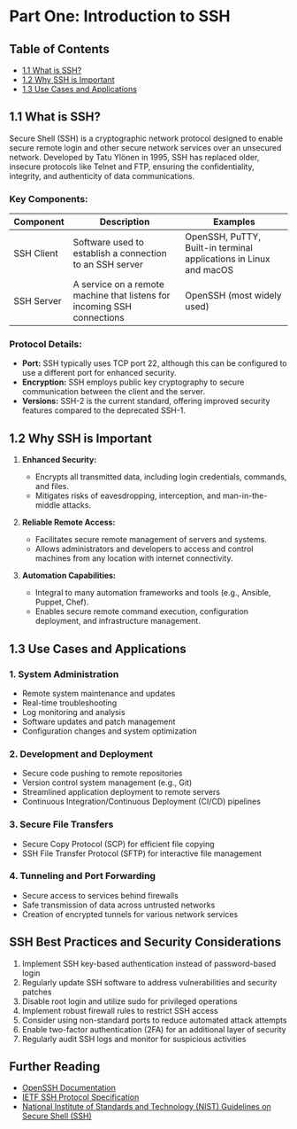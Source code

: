 # Part One: Introduction to SSH

## Table of Contents

- [1.1 What is SSH?](#11-what-is-ssh)
- [1.2 Why SSH is Important](#12-why-ssh-is-important)
- [1.3 Use Cases and Applications](#13-use-cases-and-applications)

## 1.1 What is SSH?

Secure Shell (SSH) is a cryptographic network protocol designed to enable secure remote login and other secure network services over an unsecured network. Developed by Tatu Ylönen in 1995, SSH has replaced older, insecure protocols like Telnet and FTP, ensuring the confidentiality, integrity, and authenticity of data communications.

### Key Components:

| Component  | Description                                                             | Examples                                                          |
|------------|-------------------------------------------------------------------------|-------------------------------------------------------------------|
| SSH Client | Software used to establish a connection to an SSH server                | OpenSSH, PuTTY, Built-in terminal applications in Linux and macOS |
| SSH Server | A service on a remote machine that listens for incoming SSH connections | OpenSSH (most widely used)                                        |

### Protocol Details:

- **Port:** SSH typically uses TCP port 22, although this can be configured to use a different port for enhanced security.
- **Encryption:** SSH employs public key cryptography to secure communication between the client and the server.
- **Versions:** SSH-2 is the current standard, offering improved security features compared to the deprecated SSH-1.

## 1.2 Why SSH is Important

1. **Enhanced Security:**
   - Encrypts all transmitted data, including login credentials, commands, and files.
   - Mitigates risks of eavesdropping, interception, and man-in-the-middle attacks.

2. **Reliable Remote Access:**
   - Facilitates secure remote management of servers and systems.
   - Allows administrators and developers to access and control machines from any location with internet connectivity.

3. **Automation Capabilities:**
   - Integral to many automation frameworks and tools (e.g., Ansible, Puppet, Chef).
   - Enables secure remote command execution, configuration deployment, and infrastructure management.

## 1.3 Use Cases and Applications

### 1. System Administration

- Remote system maintenance and updates
- Real-time troubleshooting
- Log monitoring and analysis
- Software updates and patch management
- Configuration changes and system optimization

### 2. Development and Deployment

- Secure code pushing to remote repositories
- Version control system management (e.g., Git)
- Streamlined application deployment to remote servers
- Continuous Integration/Continuous Deployment (CI/CD) pipelines

### 3. Secure File Transfers

- Secure Copy Protocol (SCP) for efficient file copying
- SSH File Transfer Protocol (SFTP) for interactive file management

### 4. Tunneling and Port Forwarding

- Secure access to services behind firewalls
- Safe transmission of data across untrusted networks
- Creation of encrypted tunnels for various network services

## SSH Best Practices and Security Considerations

1. Implement SSH key-based authentication instead of password-based login
2. Regularly update SSH software to address vulnerabilities and security patches
3. Disable root login and utilize sudo for privileged operations
4. Implement robust firewall rules to restrict SSH access
5. Consider using non-standard ports to reduce automated attack attempts
6. Enable two-factor authentication (2FA) for an additional layer of security
7. Regularly audit SSH logs and monitor for suspicious activities

## Further Reading

- [OpenSSH Documentation](https://www.openssh.com/manual.html)
- [IETF SSH Protocol Specification](https://datatracker.ietf.org/doc/html/rfc4251)
- [National Institute of Standards and Technology (NIST) Guidelines on Secure Shell (SSH)](https://nvlpubs.nist.gov/nistpubs/ir/2015/NIST.IR.7966.pdf)

